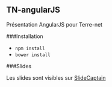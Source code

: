 TN-angularJS
------------------

Présentation AngularJS pour Terre-net

###Installation

- `npm install`
- `bower install`

###Slides

Les slides sont visibles sur [SlideCaptain](https://www.slidecaptain.com/flows/52e6299fd5666908f400002a/presentation-angularjs/)


